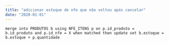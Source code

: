 ```yaml
---
title: "adicionar estoque de nfe que não voltou após cancelar"
date: "2020-01-01"
---
```


<code>merge into PRODUTOS b
using NFE_ITENS p
on p.id_produto = b.id_produto and p.id_nfe = X
when matched then
update set b.estoque = b.estoque + p.quantidade
</code>
